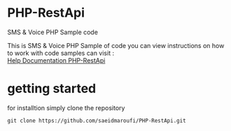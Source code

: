 # PHP-RestApi
SMS &amp; Voice PHP Sample code

<p> This is SMS &amp; Voice PHP Sample of code you can view instructions on how to work with  code samples can visit : <br /> <a href="http://api.parsasms.com/index.html">Help Documentation PHP-RestApi</a></p>
<h1>getting started</h1>
<p>for installtion simply clone the repository </p>

<pre><code>git clone https://github.com/saeidmaroufi/PHP-RestApi.git
</code></pre>
